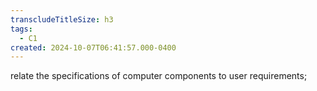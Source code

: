 ```yaml
---
transcludeTitleSize: h3
tags:
  - C1
created: 2024-10-07T06:41:57.000-0400
---
```

relate the specifications of computer components to user requirements;